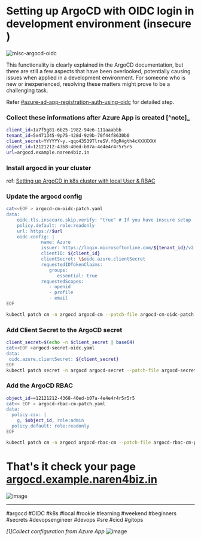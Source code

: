 # Setting up ArgoCD with OIDC login in development environment (insecure ) 

![misc-argocd-oidc](https://github.com/naren4b/nks/assets/3488520/b01d2c3b-19d6-44fe-b8d8-b044d86e2000)

This functionality is clearly explained in the ArgoCD documentation, but there are still a few aspects that have been overlooked, potentially causing issues when applied in a development environment. For someone who is new or inexperienced, resolving these matters might prove to be a challenging task. 

Refer [#azure-ad-app-registration-auth-using-oidc](https://argo-cd.readthedocs.io/en/stable/operator-manual/user-management/microsoft/#azure-ad-app-registration-auth-using-oidc) for detailed step. 

### Collect these informations after Azure App is created [^note]_
```bash
client_id=1a7f5g81-6b25-1982-94e6-111aaabbb
tenant_id=5x471345-9p75-428d-9z9b-70f44f8630b0
client_secret=YYYYYY~y.-qqo43539TlreSV.f0gR4gth4cXXXXXXX
object_id=12121212-4368-40ed-b07a-4e4e4r4r5r5r5
url=argocd.example.naren4biz.in
```
### Install argocd in your cluster 
ref: [Setting up ArgoCD in k8s cluster with local User & RBAC](https://naren4b.github.io/nks/argocd-rbac.html)

### Update the argocd config 
```bash
cat<<EOF > argocd-cm-oidc-patch.yaml
data:
    oidc.tls.insecure.skip.verify: "true" # If you have inscure setup 
    policy.default: role:readonly
    url: https://$url
    oidc.config: |
             name: Azure
             issuer: https://login.microsoftonline.com/${tenant_id}/v2.0
             clientID: ${client_id}
             clientSecret: \$oidc.azure.clientSecret
             requestedIDTokenClaims:
                groups:
                   essential: true
             requestedScopes:
                - openid
                - profile
                - email
EOF

kubectl patch cm -n argocd argocd-cm --patch-file argocd-cm-oidc-patch.yaml
```

### Add Client Secret to the ArgoCD secret 
```bash
client_secret=$(echo -n $client_secret | base64)
cat<<EOF >argocd-secret-oidc.yaml
data:
 oidc.azure.clientSecret: ${client_secret}
EOF
kubectl patch secret -n argocd argocd-secret --patch-file argocd-secret-oidc.yaml
```
### Add the ArgoCD RBAC
```bash
object_id==12121212-4368-40ed-b07a-4e4e4r4r5r5r5
cat<< EOF > argocd-rbac-cm-patch.yaml
data:
  policy.csv: |
    g, $object_id, role:admin
  policy.default: role:readonly
EOF

kubectl patch cm -n argocd argocd-rbac-cm --patch-file argocd-rbac-cm-patch.yaml
```
# That's it check your page [argocd.example.naren4biz.in](https://argocd.example.naren4biz.in)
![image](https://user-images.githubusercontent.com/3488520/230786901-6d8d39fb-e09e-4bef-b912-651b1d60505c.png)

<HR>
#argocd #OIDC #k8s #local #rookie #learning #weekend #beginners #secrets #devopsengineer #devops #sre #cicd #gitops 

_[1]Collect configuration from Azure App_ 
![image](https://github.com/naren4b/nks/assets/3488520/e0c06390-2d68-4322-a2a4-1f41f985c02a)
